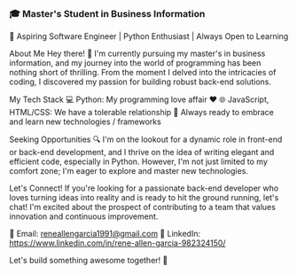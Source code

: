 ### 🎓 Master's Student in Business Information

🚀 Aspiring Software Engineer | Python Enthusiast | Always Open to Learning

About Me
Hey there! 👋 I'm currently pursuing my master's in business information, and my journey into the world of programming has been nothing short of thrilling. From the moment I delved into the intricacies of coding, I discovered my passion for building robust back-end solutions.

My Tech Stack
💻 Python: My programming love affair ❤️
🌐 JavaScript, HTML/CSS: We have a tolerable relationship 
🚀 Always ready to embrace and learn new technologies / frameworks

Seeking Opportunities
🔍 I'm on the lookout for a dynamic role in front-end or back-end development, and I thrive on the idea of writing elegant and efficient code, especially in Python. However, I'm not just limited to my comfort zone; I'm eager to explore and master new technologies.

Let's Connect!
If you're looking for a passionate back-end developer who loves turning ideas into reality and is ready to hit the ground running, let's chat! I'm excited about the prospect of contributing to a team that values innovation and continuous improvement.

📧 Email: reneallengarcia1991@gmail.com
🔗 LinkedIn: https://www.linkedin.com/in/rene-allen-garcia-982324150/

Let's build something awesome together! 🚀
